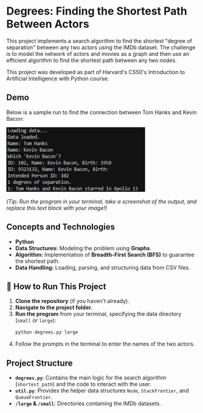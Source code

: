 # Degrees: Finding the Shortest Path Between Actors

This project implements a search algorithm to find the shortest "degree of separation" between any two actors using the IMDb dataset. The challenge is to model the network of actors and movies as a graph and then use an efficient algorithm to find the shortest path between any two nodes.

This project was developed as part of Harvard's CS50's Introduction to Artificial Intelligence with Python course.

## Demo

Below is a sample run to find the connection between Tom Hanks and Kevin Bacon:

![Loading data... Data loaded. Name: Tom Hanks ID: 102, Name: Tom Hanks, Birth: 1956 Name: Kevin Bacon ID: 102, Name: Kevin Bacon, Birth: 1958 2 degrees of separation. 1: Tom Hanks and Gary Sinise starred in Apollo 13 2: Gary Sinise and Kevin Bacon starred in Apollo 13](democs50degrees.png)

*(Tip: Run the program in your terminal, take a screenshot of the output, and replace this text block with your image!)*

## Concepts and Technologies

- **Python**
- **Data Structures:** Modeling the problem using **Graphs**.
- **Algorithm:** Implementation of **Breadth-First Search (BFS)** to guarantee the shortest path.
- **Data Handling:** Loading, parsing, and structuring data from CSV files.

## 🚀 How to Run This Project

1.  **Clone the repository** (if you haven't already).
2.  **Navigate to the project folder.**
3.  **Run the program** from your terminal, specifying the data directory (`small` or `large`):
    ```bash
    python degrees.py large
    ```
4.  Follow the prompts in the terminal to enter the names of the two actors.

## Project Structure

- **`degrees.py`**: Contains the main logic for the search algorithm (`shortest_path`) and the code to interact with the user.
- **`util.py`**: Provides the helper data structures `Node`, `StackFrontier`, and `QueueFrontier`.
- **`/large` & `/small`**: Directories containing the IMDb datasets.

